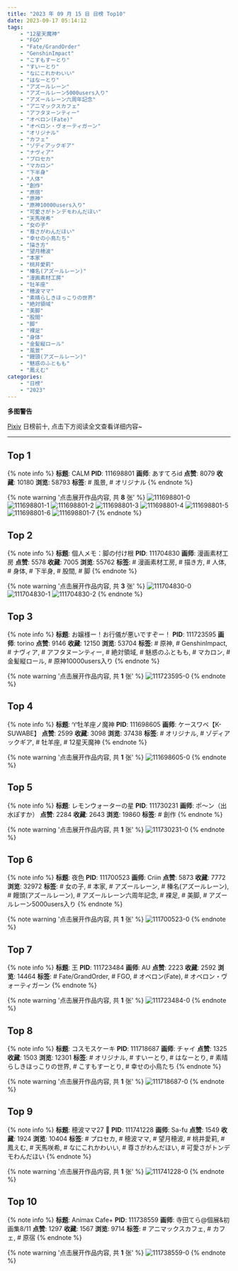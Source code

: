 ```yaml
---
title: "2023 年 09 月 15 日 日榜 Top10"
date: 2023-09-17 05:14:12
tags:
    - "12星天魔神"
    - "FGO"
    - "Fate/GrandOrder"
    - "GenshinImpact"
    - "こすもすーとり"
    - "すいーとり"
    - "なにこれかわいい"
    - "はなーとり"
    - "アズールレーン"
    - "アズールレーン5000users入り"
    - "アズールレーン六周年記念"
    - "アニマックスカフェ"
    - "アフタヌーンティー"
    - "オベロン(Fate)"
    - "オベロン・ヴォーティガーン"
    - "オリジナル"
    - "カフェ"
    - "ゾディアックギア"
    - "ナヴィア"
    - "プロセカ"
    - "マカロン"
    - "下半身"
    - "人体"
    - "創作"
    - "原宿"
    - "原神"
    - "原神10000users入り"
    - "可愛さがトンデモわんだほい"
    - "天馬咲希"
    - "女の子"
    - "尊さがわんだほい"
    - "幸せの小鳥たち"
    - "描き方"
    - "望月穂波"
    - "本家"
    - "桃井愛莉"
    - "榛名(アズールレーン)"
    - "漫画素材工房"
    - "牡羊座"
    - "穂波ママ"
    - "素晴らしきほっこりの世界"
    - "絶対領域"
    - "美脚"
    - "股間"
    - "脚"
    - "裸足"
    - "身体"
    - "金髪縦ロール"
    - "風景"
    - "饅頭(アズールレーン)"
    - "魅惑のふともも"
    - "鳳えむ"
categories:
    - "日榜"
    - "2023"
---
```


<i class="fa fa-triangle-exclamation"></i>**多图警告**<i class="fa fa-triangle-exclamation"></i>

[Pixiv](https://www.pixiv.net/) 日榜前十, 点击下方阅读全文查看详细内容~

<!-- more -->

---

## Top 1

{% note info %}
**标题**: CALM
**PID**: 111698801 **画师**: あすてろid
**点赞**: 8079 **收藏**: 10180 **浏览**: 58793
**标签**: # 風景, # オリジナル
{% endnote %}

{% note warning '点击展开作品内容, 共 **8** 张' %}
![111698801-0](https://i.pixiv.re/img-original/img/2023/09/14/00/03/46/111698801_p0.jpg)
![111698801-1](https://i.pixiv.re/img-original/img/2023/09/14/00/03/46/111698801_p1.jpg)
![111698801-2](https://i.pixiv.re/img-original/img/2023/09/14/00/03/46/111698801_p2.jpg)
![111698801-3](https://i.pixiv.re/img-original/img/2023/09/14/00/03/46/111698801_p3.jpg)
![111698801-4](https://i.pixiv.re/img-original/img/2023/09/14/00/03/46/111698801_p4.jpg)
![111698801-5](https://i.pixiv.re/img-original/img/2023/09/14/00/03/46/111698801_p5.jpg)
![111698801-6](https://i.pixiv.re/img-original/img/2023/09/14/00/03/46/111698801_p6.jpg)
![111698801-7](https://i.pixiv.re/img-original/img/2023/09/14/00/03/46/111698801_p7.jpg)
{% endnote %}

## Top 2

{% note info %}
**标题**: 個人メモ：脚の付け根
**PID**: 111704830 **画师**: 漫画素材工房
**点赞**: 5578 **收藏**: 7005 **浏览**: 55762
**标签**: # 漫画素材工房, # 描き方, # 人体, # 身体, # 下半身, # 股間, # 脚
{% endnote %}

{% note warning '点击展开作品内容, 共 **3** 张' %}
![111704830-0](https://i.pixiv.re/img-original/img/2023/09/14/10/05/56/111704830_p0.jpg)
![111704830-1](https://i.pixiv.re/img-original/img/2023/09/14/10/05/56/111704830_p1.jpg)
![111704830-2](https://i.pixiv.re/img-original/img/2023/09/14/10/05/56/111704830_p2.jpg)
{% endnote %}

## Top 3

{% note info %}
**标题**: お嬢様ー！お行儀が悪いですぞー！
**PID**: 111723595 **画师**: torino
**点赞**: 9146 **收藏**: 12150 **浏览**: 53704
**标签**: # 原神, # GenshinImpact, # ナヴィア, # アフタヌーンティー, # 絶対領域, # 魅惑のふともも, # マカロン, # 金髪縦ロール, # 原神10000users入り
{% endnote %}

{% note warning '点击展开作品内容, 共 **1** 张' %}
![111723595-0](https://i.pixiv.re/img-original/img/2023/09/15/00/00/28/111723595_p0.jpg)
{% endnote %}

## Top 4

{% note info %}
**标题**: ♈牡羊座ノ魔神
**PID**: 111698605 **画师**: ケースワベ【K-SUWABE】
**点赞**: 2599 **收藏**: 3098 **浏览**: 37438
**标签**: # オリジナル, # ゾディアックギア, # 牡羊座, # 12星天魔神
{% endnote %}

{% note warning '点击展开作品内容, 共 **1** 张' %}
![111698605-0](https://i.pixiv.re/img-original/img/2023/09/14/00/01/16/111698605_p0.jpg)
{% endnote %}

## Top 5

{% note info %}
**标题**: レモンウォーターの星
**PID**: 111730231 **画师**: ポ～ン（出水ぽすか）
**点赞**: 2284 **收藏**: 2643 **浏览**: 19860
**标签**: # 創作
{% endnote %}

{% note warning '点击展开作品内容, 共 **1** 张' %}
![111730231-0](https://i.pixiv.re/img-original/img/2023/09/15/07/30/00/111730231_p0.jpg)
{% endnote %}

## Top 6

{% note info %}
**标题**: 夜色
**PID**: 111700523 **画师**: Criin
**点赞**: 5873 **收藏**: 7772 **浏览**: 32972
**标签**: # 女の子, # 本家, # アズールレーン, # 榛名(アズールレーン), # 饅頭(アズールレーン), # アズールレーン六周年記念, # 裸足, # 美脚, # アズールレーン5000users入り
{% endnote %}

{% note warning '点击展开作品内容, 共 **1** 张' %}
![111700523-0](https://i.pixiv.re/img-original/img/2023/09/14/01/05/06/111700523_p0.jpg)
{% endnote %}

## Top 7

{% note info %}
**标题**: 王
**PID**: 111723484 **画师**: AU
**点赞**: 2223 **收藏**: 2592 **浏览**: 14464
**标签**: # Fate/GrandOrder, # FGO, # オベロン(Fate), # オベロン・ヴォーティガーン
{% endnote %}

{% note warning '点击展开作品内容, 共 **1** 张' %}
![111723484-0](https://i.pixiv.re/img-original/img/2023/09/14/23/59/21/111723484_p0.png)
{% endnote %}

## Top 8

{% note info %}
**标题**: コスモスケーキ
**PID**: 111718687 **画师**: チャイ
**点赞**: 1325 **收藏**: 1503 **浏览**: 12301
**标签**: # オリジナル, # すいーとり, # はなーとり, # 素晴らしきほっこりの世界, # こすもすーとり, # 幸せの小鳥たち
{% endnote %}

{% note warning '点击展开作品内容, 共 **1** 张' %}
![111718687-0](https://i.pixiv.re/img-original/img/2023/09/14/21/16/05/111718687_p0.png)
{% endnote %}

## Top 9

{% note info %}
**标题**: 穂波ママ27 🌳
**PID**: 111741228 **画师**: Sa-fu
**点赞**: 1549 **收藏**: 1924 **浏览**: 10404
**标签**: # プロセカ, # 穂波ママ, # 望月穂波, # 桃井愛莉, # 鳳えむ, # 天馬咲希, # なにこれかわいい, # 尊さがわんだほい, # 可愛さがトンデモわんだほい
{% endnote %}

{% note warning '点击展开作品内容, 共 **1** 张' %}
![111741228-0](https://i.pixiv.re/img-original/img/2023/09/15/19/29/03/111741228_p0.jpg)
{% endnote %}

## Top 10

{% note info %}
**标题**: Animax Cafe+
**PID**: 111738559 **画师**: 寺田てら@個展&初画集8/11
**点赞**: 1297 **收藏**: 1567 **浏览**: 9714
**标签**: # アニマックスカフェ, # カフェ, # 原宿
{% endnote %}

{% note warning '点击展开作品内容, 共 **1** 张' %}
![111738559-0](https://i.pixiv.re/img-original/img/2023/09/15/17/35/09/111738559_p0.jpg)
{% endnote %}
